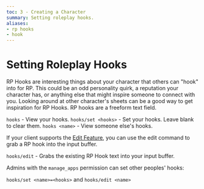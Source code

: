 ```yaml
---
toc: 3 - Creating a Character
summary: Setting roleplay hooks.
aliases:
- rp hooks
- hook
---
```


# Setting Roleplay Hooks 

RP Hooks are interesting things about your character that others can "hook" into for RP. This could be an odd personality quirk, a reputation your character has, or anything else that might inspire someone to connect with you.  Looking around at other character's sheets can be a good way to get inspiration for RP Hooks.  RP hooks are a freeform text field.  

`hooks` - View your hooks.
`hooks/set <hooks>` - Set your hooks.  Leave blank to clear them.
`hooks <name>` - View someone else's hooks.

If your client supports the [Edit Feature](/help/edit), you can use the edit command to grab a RP hook into the input buffer.

`hooks/edit` - Grabs the existing RP Hook text into your input buffer.

Admins with the `manage_apps` permission can set other peoples' hooks:

`hooks/set <name>=<hooks>` and `hooks/edit <name>`